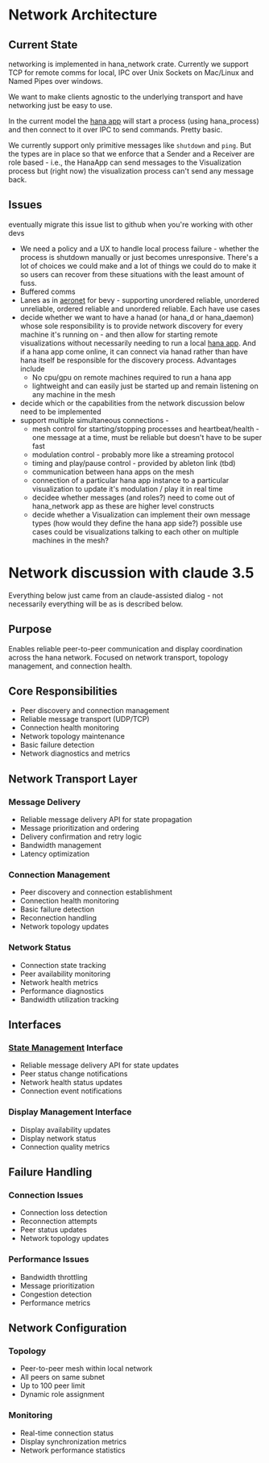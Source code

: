 # Network Architecture

## Current State
networking is implemented in hana_network crate. Currently we support TCP for remote comms for local, IPC over Unix Sockets on Mac/Linux and Named Pipes over windows.

We want to make clients agnostic to the underlying transport and have networking just be easy to use.

In the current model the [hana app](./application.md) will start a process (using hana_process) and then connect to it over IPC to send commands. Pretty basic.

We currently support only primitive messages like `shutdown` and `ping`. But the types are in place so that we enforce that a Sender and a Receiver are role based - i.e., the HanaApp can send messages to the Visualization process but (right now) the visualization process can't send any message back.

## Issues
eventually migrate this issue list to github when you're working with other devs

- We need a policy and a UX to handle local process failure - whether the process is shutdown manually or just becomes unresponsive. There's a lot of choices we could make and a lot of things we could do to make it so users can recover from these situations with the least amount of fuss.
- Buffered comms
- Lanes as in [aeronet](https://github.com/aecsocket/aeronet/blob/main/crates/aeronet_transport/src/lane.rs) for bevy - supporting unordered reliable, unordered unreliable, ordered reliable and unordered reliable. Each have use cases
- decide whether we want to have a hanad (or hana_d or hana_daemon) whose sole responsibility is to provide network discovery for every machine it's running on - and then allow for starting remote visualizations without necessarily needing to run a local [hana app](./application.md). And if a hana app come online, it can connect via hanad rather than have hana itself be responsible for the discovery process. Advantages include
  - No cpu/gpu on remote machines required to run a hana app
  - lightweight and can easily just be started up and remain listening on any machine in the mesh
- decide which or the capabilities from the network discussion below need to be implemented
- support multiple simultaneous connections -
  - mesh control for starting/stopping processes and heartbeat/health - one message at a time, must be reliable but doesn't have to be super fast
  - modulation control - probably more like a streaming protocol
  - timing and play/pause control - provided by ableton link (tbd)
  - communication between hana apps on the mesh
  - connection of a particular hana app instance to a particular visualization to update it's modulation / play it in real time
  - decidee whether messages (and roles?) need to come out of hana_network app as these are higher level constructs
  - decide whether a Visualization can implement their own message types (how would they define the hana app side?) possible use cases could be visualizations talking to each other on multiple machines in the mesh?

# Network discussion with claude 3.5
Everything below just came from an claude-assisted dialog - not necessarily everything will be as is described below.
## Purpose
Enables reliable peer-to-peer communication and display coordination across the hana network. Focused on network transport, topology management, and connection health.
## Core Responsibilities
- Peer discovery and connection management
- Reliable message transport (UDP/TCP)
- Connection health monitoring
- Network topology maintenance
- Basic failure detection
- Network diagnostics and metrics
## Network Transport Layer
### Message Delivery
- Reliable message delivery API for state propagation
- Message prioritization and ordering
- Delivery confirmation and retry logic
- Bandwidth management
- Latency optimization
### Connection Management
- Peer discovery and connection establishment
- Connection health monitoring
- Basic failure detection
- Reconnection handling
- Network topology updates
### Network Status
- Connection state tracking
- Peer availability monitoring
- Network health metrics
- Performance diagnostics
- Bandwidth utilization tracking
## Interfaces
### [State Management](./state.md) Interface
- Reliable message delivery API for state updates
- Peer status change notifications
- Network health status updates
- Connection event notifications
### Display Management Interface
- Display availability updates
- Display network status
- Connection quality metrics
## Failure Handling
### Connection Issues
- Connection loss detection
- Reconnection attempts
- Peer status updates
- Network topology updates
### Performance Issues
- Bandwidth throttling
- Message prioritization
- Congestion detection
- Performance metrics
## Network Configuration
### Topology
- Peer-to-peer mesh within local network
- All peers on same subnet
- Up to 100 peer limit
- Dynamic role assignment
### Monitoring
- Real-time connection status
- Display synchronization metrics
- Network performance statistics
